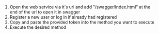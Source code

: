 1. Open the web service via it's url and add "/swagger/index.html" at the end of the url to open it in swagger
2. Register a new user or log in if already had registered
3. Copy and paste the provided token into the method you want to execute
4. Execute the desired method
